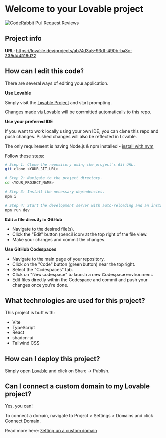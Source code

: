 # Welcome to your Lovable project

![CodeRabbit Pull Request Reviews](https://img.shields.io/coderabbit/prs/github/nikiminoj/climb-together-boost?utm_source=oss&utm_medium=github&utm_campaign=nikiminoj%2Fclimb-together-boost&labelColor=171717&color=FF570A&link=https%3A%2F%2Fcoderabbit.ai&label=CodeRabbit+Reviews)

## Project info

**URL**: https://lovable.dev/projects/ab74d3a5-93df-490b-ba3c-239dd4518d72

## How can I edit this code?

There are several ways of editing your application.

**Use Lovable**

Simply visit the [Lovable Project](https://lovable.dev/projects/ab74d3a5-93df-490b-ba3c-239dd4518d72) and start prompting.

Changes made via Lovable will be committed automatically to this repo.

**Use your preferred IDE**

If you want to work locally using your own IDE, you can clone this repo and push changes. Pushed changes will also be reflected in Lovable.

The only requirement is having Node.js & npm installed - [install with nvm](https://github.com/nvm-sh/nvm#installing-and-updating)

Follow these steps:

```sh
# Step 1: Clone the repository using the project's Git URL.
git clone <YOUR_GIT_URL>

# Step 2: Navigate to the project directory.
cd <YOUR_PROJECT_NAME>

# Step 3: Install the necessary dependencies.
npm i

# Step 4: Start the development server with auto-reloading and an instant preview.
npm run dev
```

**Edit a file directly in GitHub**

- Navigate to the desired file(s).
- Click the "Edit" button (pencil icon) at the top right of the file view.
- Make your changes and commit the changes.

**Use GitHub Codespaces**

- Navigate to the main page of your repository.
- Click on the "Code" button (green button) near the top right.
- Select the "Codespaces" tab.
- Click on "New codespace" to launch a new Codespace environment.
- Edit files directly within the Codespace and commit and push your changes once you're done.

## What technologies are used for this project?

This project is built with:

- Vite
- TypeScript
- React
- shadcn-ui
- Tailwind CSS

## How can I deploy this project?

Simply open [Lovable](https://lovable.dev/projects/ab74d3a5-93df-490b-ba3c-239dd4518d72) and click on Share -> Publish.

## Can I connect a custom domain to my Lovable project?

Yes, you can!

To connect a domain, navigate to Project > Settings > Domains and click Connect Domain.

Read more here: [Setting up a custom domain](https://docs.lovable.dev/tips-tricks/custom-domain#step-by-step-guide)
